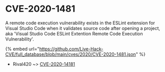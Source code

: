 # CVE-2020-1481

A remote code execution vulnerability exists in the ESLint extension for Visual Studio Code when it validates source code after opening a project, aka 'Visual Studio Code ESLint Extention Remote Code Execution Vulnerability'.

{% embed url="https://github.com/Live-Hack-CVE/full_database/blob/main/cves/2020/CVE-2020-1481.json" %}


* Rival420 ~> [CVE-2020-14181](https://zeste.alice-snow.ru/2020/database/cve-2020-1481/cve-2020-14181-rival420)